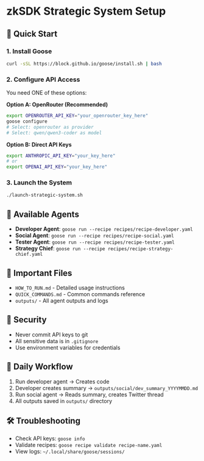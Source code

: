 # zkSDK Strategic System Setup

## 🚀 Quick Start

### 1. Install Goose
```bash
curl -sSL https://block.github.io/goose/install.sh | bash
```

### 2. Configure API Access
You need ONE of these options:

**Option A: OpenRouter (Recommended)**
```bash
export OPENROUTER_API_KEY="your_openrouter_key_here"
goose configure
# Select: openrouter as provider
# Select: qwen/qwen3-coder as model
```

**Option B: Direct API Keys**
```bash
export ANTHROPIC_API_KEY="your_key_here"
# or
export OPENAI_API_KEY="your_key_here"
```

### 3. Launch the System
```bash
./launch-strategic-system.sh
```

## 🤖 Available Agents

- **Developer Agent**: `goose run --recipe recipes/recipe-developer.yaml`
- **Social Agent**: `goose run --recipe recipes/recipe-social.yaml`  
- **Tester Agent**: `goose run --recipe recipes/recipe-tester.yaml`
- **Strategy Chief**: `goose run --recipe recipes/recipe-strategy-chief.yaml`

## 📁 Important Files

- `HOW_TO_RUN.md` - Detailed usage instructions
- `QUICK_COMMANDS.md` - Common commands reference
- `outputs/` - All agent outputs and logs

## 🔐 Security

- Never commit API keys to git
- All sensitive data is in `.gitignore`
- Use environment variables for credentials

## 🎯 Daily Workflow

1. Run developer agent → Creates code
2. Developer creates summary → `outputs/social/dev_summary_YYYYMMDD.md`
3. Run social agent → Reads summary, creates Twitter thread
4. All outputs saved in `outputs/` directory

## 🛠️ Troubleshooting

- Check API keys: `goose info`
- Validate recipes: `goose recipe validate recipe-name.yaml`
- View logs: `~/.local/share/goose/sessions/`
